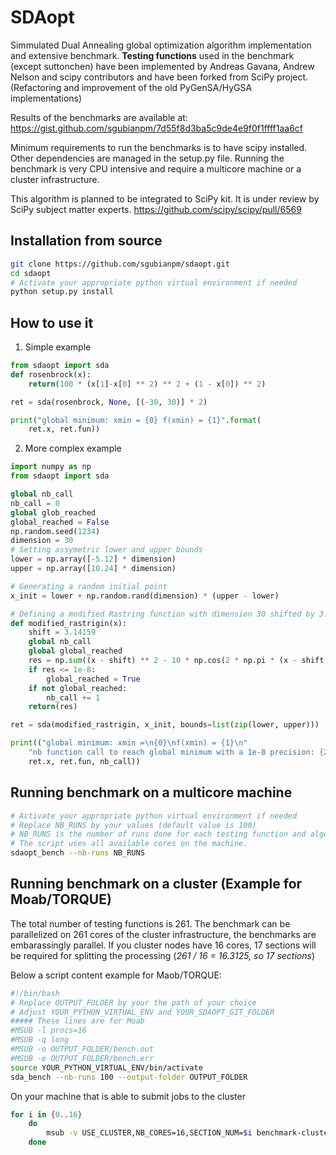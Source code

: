 # SDAopt

Simmulated Dual Annealing global optimization algorithm implementation and extensive benchmark. **Testing functions** used in the benchmark (except suttonchen) have been implemented by Andreas Gavana, Andrew Nelson and scipy contributors and have been forked from SciPy project. (Refactoring and improvement of the old PyGenSA/HyGSA implementations)

Results of the benchmarks are available at:
https://gist.github.com/sgubianpm/7d55f8d3ba5c9de4e9f0f1ffff1aa6cf

Minimum requirements to run the benchmarks is to have scipy installed. Other dependencies are managed in the setup.py file. 
Running the benchmark is very CPU intensive and require a multicore machine or a cluster infrastructure.

This algorithm is planned to be integrated to SciPy kit. It is under review by SciPy subject matter experts.
https://github.com/scipy/scipy/pull/6569


## Installation from source

```bash
git clone https://github.com/sgubianpm/sdaopt.git
cd sdaopt
# Activate your appropriate python virtual environment if needed
python setup.py install
```

## How to use it

1. Simple example

```python
from sdaopt import sda
def rosenbrock(x):
    return(100 * (x[1]-x[0] ** 2) ** 2 + (1 - x[0]) ** 2) 

ret = sda(rosenbrock, None, [(-30, 30)] * 2)

print("global minimum: xmin = {0} f(xmin) = {1}".format(
    ret.x, ret.fun))
```

2. More complex example

```python
import numpy as np
from sdaopt import sda

global nb_call
nb_call = 0
global glob_reached
global_reached = False
np.random.seed(1234)
dimension = 30
# Setting assymetric lower and upper bounds
lower = np.array([-5.12] * dimension)
upper = np.array([10.24] * dimension)

# Generating a random initial point
x_init = lower + np.random.rand(dimension) * (upper - lower)

# Defining a modified Rastring function with dimension 30 shifted by 3.14159
def modified_rastrigin(x):
    shift = 3.14159
    global nb_call
    global global_reached
    res = np.sum((x - shift) ** 2 - 10 * np.cos(2 * np.pi * (x - shift))) + 10 * np.size(x)
    if res <= 1e-8:
        global_reached = True
    if not global_reached:
        nb_call += 1
    return(res)

ret = sda(modified_rastrigin, x_init, bounds=list(zip(lower, upper)))

print(("global minimum: xmin =\n{0}\nf(xmin) = {1}\n"
    "nb function call to reach global minimum with a 1e-8 precision: {2}").format(
    ret.x, ret.fun, nb_call))
```

## Running benchmark on a multicore machine

```bash
# Activate your appropriate python virtual environment if needed
# Replace NB_RUNS by your values (default value is 100)
# NB_RUNS is the number of runs done for each testing function and algorithm used
# The script uses all available cores on the machine.
sdaopt_bench --nb-runs NB_RUNS
```

## Running benchmark on a cluster (Example for Moab/TORQUE)

The total number of testing functions is 261. The benchmark can be parallelized on 261 cores of the cluster infrastructure, the benchmarks are embarassingly parallel. If you cluster nodes have 16 cores, 17 sections will be required for splitting the processing (_261 / 16 = 16.3125, so 17 sections_)

Below a script content example for Maob/TORQUE:
```bash
#!/bin/bash
# Replace OUTPUT_FOLDER by your the path of your choice
# Adjust YOUR_PYTHON_VIRTUAL_ENV and YOUR_SDAOPT_GIT_FOLDER
##### These lines are for Moab
#MSUB -l procs=16
#MSUB -q long
#MSUB -o OUTPUT_FOLDER/bench.out
#MSUB -e OUTPUT_FOLDER/bench.err
source YOUR_PYTHON_VIRTUAL_ENV/bin/activate 
sda_bench --nb-runs 100 --output-folder OUTPUT_FOLDER 
```
On your machine that is able to submit jobs to the cluster
```bash
for i in {0..16}
    do
        msub -v USE_CLUSTER,NB_CORES=16,SECTION_NUM=$i benchmark-cluster.sh
    done
```



